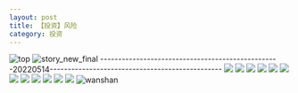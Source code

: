```yaml
---
layout: post
title: 【投资】风险
category: 投资
---
```

![top](http://rzda7rj3c.hd-bkt.clouddn.com/img/top-220325-2.png)
![story_new_final](http://rzda7rj3c.hd-bkt.clouddn.com/img/story_new_final_0322.png)
--------------------------------------------------20220514------------------------------------------------
![](http://rzdb2xp2h.hd-bkt.clouddn.com/img/factors-220515-1.jpg)
![](http://rzdb2xp2h.hd-bkt.clouddn.com/img/factors-220515-2.jpg)
![](http://rzdb2xp2h.hd-bkt.clouddn.com/img/factors-220515-3.jpg)
![](http://rzdb2xp2h.hd-bkt.clouddn.com/img/factors-220515-4.jpg)
![](http://rzda7rj3c.hd-bkt.clouddn.com/img/risk-0319-1.png)
![](http://rzda7rj3c.hd-bkt.clouddn.com/img/risk-0319-2.png)
![](http://rzda7rj3c.hd-bkt.clouddn.com/img/risk-0319-3.png)
![](http://rzda7rj3c.hd-bkt.clouddn.com/img/risk-0319-4.png)
![](http://rzda7rj3c.hd-bkt.clouddn.com/img/risk-0319-5.png)
![](http://rzda7rj3c.hd-bkt.clouddn.com/img/risk-0319-6.png)
![](http://rzda7rj3c.hd-bkt.clouddn.com/img/risk-0319-7.png)
![](http://rzda7rj3c.hd-bkt.clouddn.com/img/situation-220418-1.jpg)
![wanshan](http://rzda7rj3c.hd-bkt.clouddn.com/img/wanshan.png)
